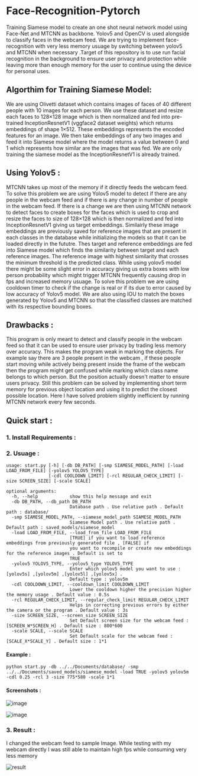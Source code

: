 # Face-Recognition-Pytorch
Training Siamese model to create an one shot neural network model using Face-Net and MTCNN as backbone. Yolov5 and OpenCV is used alongside to classify faces in the webcam feed.
We are trying to implement face-recognition with very less memory usuage by switching between yolov5 and MTCNN when necessary .Target of this repository is to use run facial recognition in the background to ensure user privacy and protection while leaving more than enough memory for the user to continue using the device for personal uses.

## Algorthim for Training Siamese Model:
We are using Olivetti dataset which contains images of faces of 40 different people with 10 images for each person. We use these dataset and resize each faces to 128×128 image which is then normalized and fed into pre-trained InceptionResnetV1 (vggface2 dataset weights) which returns embeddings of shape 1×512. These embeddings represents the encoded features for an image. We then take embeddings of any two images and feed it into Siamese model where the model returns a value between 0 and 1 which represents how similar are the images that was fed. We are only training the siamese model as the InceptionResnetV1 is already trained.

## Using Yolov5 :
MTCNN takes up most of the memory if it directly feeds the webcam feed. To solve this problem we are using Yolov5 model to detect if there are any people in the webcam feed and if there is any change in number of people in the webcam feed. If there is a change we are then using MTCNN network to detect faces to create boxes for the faces which is used to crop and resize the faces to size of 128×128 which is then normalized and fed into InceptionResnetV1 giving us target embeddings. Similairly these image embeddings are previously saved for reference images that are present in each classes in the database while initializing the models so that it can be loaded directly in the fututre. Thes target and reference embeddings are fed into Siamese model which finds the similarity between target and each reference images. The reference image with highest similarity that crosses the minimum threshold is the predicted class. While using yolov5 model there might be some slight error in accuracy giving us extra boxes with low person probability which might trigger MTCNN frequently causing drop in fps and increased memory usuage. To solve this problem we are using cooldown timer to check if the change is real or if its due to error caused by low accuracy of Yolov5 model. We are also using IOU to match the boxes generated by Yolov5 and MTCNN so that the classified classes are matched with its respective bounding boxes.

## Drawbacks :
This program is only meant to detect and classify people in the webcam feed so that it can be used to ensure user privacy by trading less memory over accuracy. This makes the program weak in marking the objects. For example say there are 3 people present in the webcam , if these people start moving while actively being present inside the frame of the webcam then the program might get confused while marking which class name belongs to which person. But the position actually doesn't matter to ensure users privacy. Still this problem can be solved by implementing short term memory for previous object location and using it to predict the closest possible location. Here I have solved problem slightly inefficient by running MTCNN network every few seconds.

## Quick start :
### 1. Install Requirements :

### 2. Usuage :

```
usage: start.py [-h] [-db DB_PATH] [-smp SIAMESE_MODEL_PATH] [-load LOAD_FROM_FILE] [-yolov5 YOLOV5_TYPE]
                [-cdl COOLDOWN_LIMIT] [-rcl REGULAR_CHECK_LIMIT] [-size SCREEN_SIZE] [-scale SCALE]

optional arguments:
  -h, --help            show this help message and exit
  -db DB_PATH, --db_path DB_PATH
                        Database path . Use relative path . Default path : database/
  -smp SIAMESE_MODEL_PATH, --siamese_model_path SIAMESE_MODEL_PATH
                        Siamese Model path . Use relative path . Default path : saved_models/siamese_model
  -load LOAD_FROM_FILE, --load_from_file LOAD_FROM_FILE
                        [TRUE] if you want to load reference embeddings from previously generated file , [FALSE] if
                        you want to recompile or create new embeddings for the reference images . Default is set to
                        TRUE
  -yolov5 YOLOV5_TYPE, --yolov5_type YOLOV5_TYPE
                        Enter which yolov5 model you want to use : [yolov5s] ,[yolov5m] ,[yolov5l] ,[yolov5x] .
                        Default type : yolov5m
  -cdl COOLDOWN_LIMIT, --cooldown_limit COOLDOWN_LIMIT
                        Lower the cooldown higher the precision higher the memory usage . Default value : 0.5s
  -rcl REGULAR_CHECK_LIMIT, --regular_check_limit REGULAR_CHECK_LIMIT
                        Helps in correcting previous errors by either the camera or the program . Default value : 3s
  -size SCREEN_SIZE, --screen_size SCREEN_SIZE
                        Set Default screen size for the webcam feed : [SCREEN_W*SCREEN_H] . Default size : 800*600
  -scale SCALE, --scale SCALE
                        Set Default scale for the webcam feed : [SCALE_X*SCALE_Y] . Default size : 1*1

```
#### Example :
```
python start.py -db ../../Documents/database/ -smp ../../Documents/saved_models/siamese_model -load TRUE -yolov5 yolov5m -cdl 0.25 -rcl 3 -size 775*580 -scale 1*1
```
#### Screenshots : 
![image](https://user-images.githubusercontent.com/57902078/139665172-f2befe7d-b4cc-4f10-8206-f76b899be46f.png)

![image](https://user-images.githubusercontent.com/57902078/139664693-0ebe95d7-b8bf-4460-b6a3-fc525c33e233.png)

### 3. Result :
I changed the webcam feed to sample Image. While testing with my webcam directly I was still able to maintain high fps while consuming very less memory

![result](https://user-images.githubusercontent.com/57902078/139665886-504cea98-3b9d-4f16-88a7-5c30c50083bf.png)

